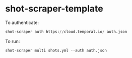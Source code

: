 # shot-scraper-template

To authenticate:

```python
shot-scraper auth https://cloud.temporal.io/ auth.json
```

To run:

```python
shot-scraper multi shots.yml --auth auth.json
```
